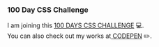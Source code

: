### 100 Day CSS Challenge
I am joining this <a href='https://100dayscss.com/'>100 DAYS CSS CHALLENGE</a> 💻.<br/>
You can also check out my works at<a href='https://codepen.io/boraborayoon'> CODEPEN</a> ✏️.
